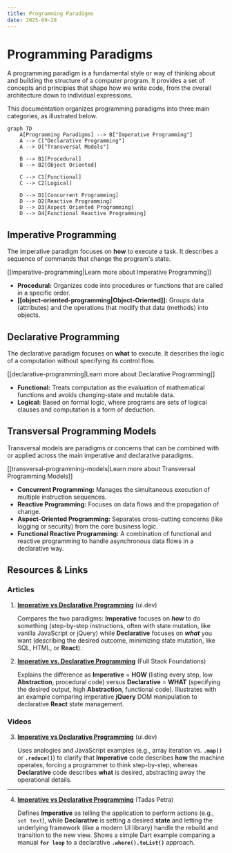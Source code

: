 ```yaml
---
title: Programming Paradigms
date: 2025-09-28
---
```

# Programming Paradigms

A programming paradigm is a fundamental style or way of thinking about and building the structure of a computer program. It provides a set of concepts and principles that shape how we write code, from the overall architecture down to individual expressions.

This documentation organizes programming paradigms into three main categories, as illustrated below.

```mermaid
graph TD
    A[Programming Paradigms] --> B["Imperative Programming"]
    A --> C["Declarative Programming"]
    A --> D["Transversal Models"]

    B --> B1[Procedural]
    B --> B2[Object Oriented]

    C --> C1[Functional]
    C --> C2[Logical]

    D --> D1[Concurrent Programming]
    D --> D2[Reactive Programming]
    D --> D3[Aspect Oriented Programming]
    D --> D4[Functional Reactive Programming]
```

## Imperative Programming

The imperative paradigm focuses on **how** to execute a task. It describes a sequence of commands that change the program's state.

[[imperative-programming|Learn more about Imperative Programming]]

- **Procedural:** Organizes code into procedures or functions that are called in a specific order.
- **[[object-oriented-programming|Object-Oriented]]:** Groups data (attributes) and the operations that modify that data (methods) into objects.

## Declarative Programming

The declarative paradigm focuses on **what** to execute. It describes the logic of a computation without specifying its control flow.

[[declarative-programming|Learn more about Declarative Programming]]

- **Functional:** Treats computation as the evaluation of mathematical functions and avoids changing-state and mutable data.
- **Logical:** Based on formal logic, where programs are sets of logical clauses and computation is a form of deduction.

## Transversal Programming Models

Transversal models are paradigms or concerns that can be combined with or applied across the main imperative and declarative paradigms.

[[transversal-programming-models|Learn more about Transversal Programming Models]]

- **Concurrent Programming:** Manages the simultaneous execution of multiple instruction sequences.
- **Reactive Programming:** Focuses on data flows and the propagation of change.
- **Aspect-Oriented Programming:** Separates cross-cutting concerns (like logging or security) from the core business logic.
- **Functional Reactive Programming:** A combination of functional and reactive programming to handle asynchronous data flows in a declarative way.

## **Resources & Links**

### Articles

1. **[Imperative vs Declarative Programming](https://ui.dev/imperative-vs-declarative-programming)** (ui.dev)

    Compares the two paradigms: **Imperative** focuses on ***how*** to do something (step-by-step instructions, often with state mutation, like vanilla JavaScript or jQuery) while **Declarative** focuses on ***what*** you want (describing the desired outcome, minimizing state mutation, like SQL, HTML, or **React**).

2. **[Imperative vs. Declarative Programming](https://www.fullstackfoundations.com/blog/imperative-vs-declarative)** (Full Stack Foundations)

    Explains the difference as **Imperative** = **HOW** (listing every step, low **Abstraction**, procedural code) versus **Declarative** = **WHAT** (specifying the desired output, high **Abstraction**, functional code). Illustrates with an example comparing imperative **jQuery** DOM manipulation to declarative **React** state management.

### Videos

3. **[Imperative vs Declarative Programming](http://www.youtube.com/watch?v=E7Fbf7R3x6I)** (ui.dev)

    Uses analogies and JavaScript examples (e.g., array iteration vs. **`.map()`** or **`.reduce()`**) to clarify that **Imperative** code describes **how** the machine operates, forcing a programmer to think step-by-step, whereas **Declarative** code describes **what** is desired, abstracting away the operational details.

---

4. **[Imperative vs Declarative Programming](http://www.youtube.com/watch?v=yOBBkIJBEL8)** (Tadas Petra)

    Defines **Imperative** as telling the application to perform actions (e.g., `set text`), while **Declarative** is setting a desired **state** and letting the underlying framework (like a modern UI library) handle the rebuild and transition to the new view. Shows a simple Dart example comparing a manual **`for loop`** to a declarative **`.where().toList()`** approach.